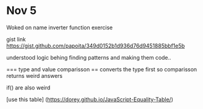 # Nov 5

Woked on name inverter function exercise

gist link
https://gist.github.com/papoita/349d0152b1d936d76d9451885bbf1e5b

understood logic behing finding patterns and making them code..

=== type and value comparisson
== converts the type first so comparisson returns weird answers

if() are also weird

[use this table]
(https://dorey.github.io/JavaScript-Equality-Table/)
